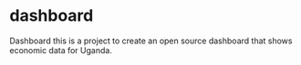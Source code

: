 # dashboard
Dashboard this is a project to create an open source dashboard that shows economic data for Uganda.
